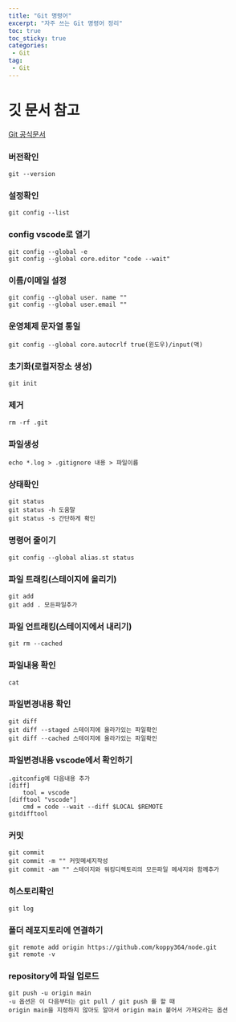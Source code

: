 ```yaml
---
title: "Git 명령어"
excerpt: "자주 쓰는 Git 명령어 정리"
toc: true
toc_sticky: true
categories:
 - Git
tag:
 - Git
---
```


# 깃 문서 참고  
[Git 공식문서](https://git-scm.com/doc)

### 버전확인
```  
git --version
```


### 설정확인 
``` 
git config --list
```


### config vscode로 열기
```  
git config --global -e
git config --global core.editor "code --wait" 
```


### 이름/이메일 설정
```  
git config --global user. name ""
git config --global user.email ""
```


### 운영체제 문자열 통일  
```
git config --global core.autocrlf true(윈도우)/input(맥)
```


### 초기화(로컬저장소 생성)  
```
git init
```


### 제거  
```
rm -rf .git
```


### 파일생성  
```
echo *.log > .gitignore 내용 > 파일이름
```


### 상태확인
```  
git status  
git status -h 도움말  
git status -s 간단하게 확인  
```


### 명령어 줄이기
```  
git config --global alias.st status
```


### 파일 트래킹(스테이지에 올리기)  
```
git add  
git add . 모든파일추가  
```


### 파일 언트래킹(스테이지에서 내리기)  
```
git rm --cached 
```


### 파일내용 확인  
```
cat
```


### 파일변경내용 확인  
```
git diff  
git diff --staged 스테이지에 올라가있는 파일확인  
git diff --cached 스테이지에 올라가있는 파일확인
```


### 파일변경내용 vscode에서 확인하기  
```
.gitconfig에 다음내용 추가  
[diff]  
	tool = vscode  
[difftool "vscode"]  
	cmd = code --wait --diff $LOCAL $REMOTE  
gitdifftool  
```


### 커밋
```
git commit
git commit -m "" 커밋메세지작성
git commit -am "" 스테이지와 워킹디렉토리의 모든파일 메세지와 함께추가
```


### 히스토리확인
```
git log
```


### 폴더 레포지토리에 연결하기
```
git remote add origin https://github.com/koppy364/node.git
git remote -v
```


### repository에 파일 업로드
```
git push -u origin main
-u 옵션은 이 다음부터는 git pull / git push 를 할 때  
origin main을 지정하지 않아도 알아서 origin main 붙어서 가져오라는 옵션
```

